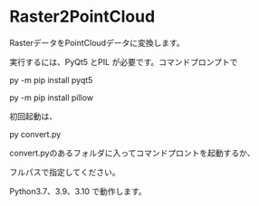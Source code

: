 # Raster2PointCloud

RasterデータをPointCloudデータに変換します。

実行するには、PyQt5 とPIL が必要です。コマンドプロンプトで

py -m pip install pyqt5

py -m pip install pillow

初回起動は、

py convert.py

convert.pyのあるフォルダに入ってコマンドプロントを起動するか、

フルパスで指定してください。

Python3.7、3.9、3.10 で動作します。